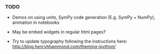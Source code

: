 ### TODO


- Demos on using units, SymPy code generation (E.g. SymPy + NumPy), animation in notebooks
- May be embed widgets in regular html pages?

- Try to update typography following the instructions here: http://blog.henryhhammond.com/theming-ipython/
